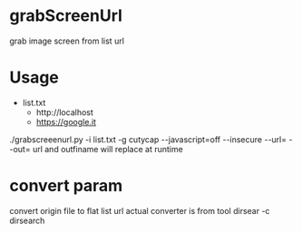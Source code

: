 # grabScreenUrl
grab image screen from list url 

# Usage 
- list.txt
    - http://localhost
    - https://google.it

./grabscreeenurl.py -i list.txt -g cutycap --javascript=off --insecure --url=<url> --out=<outfiname>
url and outfiname will replace at runtime

# convert param 
convert origin file to flat list url
actual converter is from tool dirsear -c dirsearch


